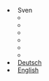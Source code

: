 * <i class="fas fa-user-circle"></i>&nbsp;&nbsp;Sven
    * [<i class="fab fa-youtube fa-2x"></i>](https://www.youtube.com/channel/UCjPiWdl_h1CoYhZXaEC_AwA)
    * [<i class="fab fa-twitter fa-2x"></i>](https://twitter.com/Sven_Seyfert)
    * [<i class="fab fa-github fa-2x"></i>](https://github.com/sven-seyfert)
    * [<i class="fas fa-user-circle fa-2x"></i>](https://sven-seyfert.de)
    * [<i class="fab fa-xing-square fa-2x"></i>](https://sven-seyfert.de)
    * [<i class="fab fa-discord fa-2x"></i>](https://sven-seyfert.de)
* <i class="fas fa-globe-europe"></i>&nbsp;&nbsp;[Deutsch](/)
* <i class="fas fa-globe-americas"></i>&nbsp;&nbsp;[English](/en/)

